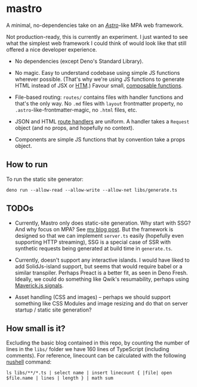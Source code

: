 # mastro

A *m*inimal, no-dependencies take on an [*Astro*](https://astro.build)-like MPA web framework.

Not production-ready, this is currently an experiment. I just wanted to see what the simplest web framework I could think of would look like that still offered a nice developer experience.

- No dependencies (except Deno's Standard Library).

- No magic. Easy to understand codebase using simple JS functions wherever possible. (That's why we're using JS functions to generate HTML instead of JSX or [HTM](https://github.com/developit/htm).) Favour small, [composable functions](https://mb21.github.io/blog/2021/09/11/composable-abstractions.html).

- File-based routing: `routes/` contains files with handler functions and that's the only way. No `.md` files with `layout` frontmatter property, no `.astro`-like-frontmatter-magic, no `.html` files, etc.

- JSON and HTML [route handlers](https://blog.val.town/blog/the-api-we-forgot-to-name/) are uniform. A handler takes a `Request` object (and no props, and hopefully no context).

- Components are simple JS functions that by convention take a props object.


## How to run

To run the static site generator:

    deno run --allow-read --allow-write --allow-net libs/generate.ts


## TODOs

- Currently, Mastro only does static-site generation. Why start with SSG? And why focus on MPA? See [my blog post](https://mb21.github.io/blog/2023/09/18/building-a-modern-website-ssg-vs-ssr-spa-vs-mpa-svelte-vs-solid.html). But the framework is designed so that we can implement `server.ts` easily (hopefully even supporting HTTP streaming), SSG is a special case of SSR with synthetic requests being generated at build time in `generate.ts`.

- Currently, doesn't support any interactive islands. I would have liked to add SolidJs-island support, but seems that would require babel or a similar transpiler. Perhaps Preact is a better fit, as seen in Deno Fresh. Ideally, we could do something like Qwik's resumability, perhaps using [Maverick.js signals](https://github.com/maverick-js/signals).

- Asset handling (CSS and images) – perhaps we should support something like CSS Modules and image resizing and do that on server startup / static site generation?


## How small is it?

Excluding the basic blog contained in this repo, by counting the number of lines in the `libs/` folder we have 160 lines of TypeScript (including comments). For reference, linecount can be calculated with the following [nushell](https://www.nushell.sh/) command:

    ls libs/**/*.ts | select name | insert linecount { |file| open $file.name | lines | length } | math sum
